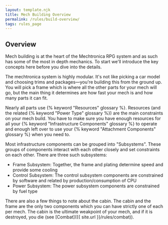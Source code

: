 ```yaml
---
layout: template.njk
title: Mech Building Overview
permalink: /rules/build-overview/
tags: rules_page
---
```


## Overview

Mech building is at the heart of the Mechtronica RPG system and as such has some of the most in depth mechanics. To start we'll introduce the key concepts here before you dive into the details.

The mechtronica system is highly modular. It's not like picking a car model and choosing trims and packages—you're building this from the ground up. You will pick a frame which is where all the other parts for your mech will go, but the main thing it determines are how fast your mech is and how many parts it can fit.

Nearly all parts use {% keyword "Resources" glossary %}. Resources (and the related {% keyword "Power Type" glossary %}) are the main constraints on your mech build. You have to make sure you have enough resources for all your {% keyword "Infrastructure Components" glossary %} to operate and enough left over to use your {% keyword "Attachment Components" glossary %} when you need to.

Most infrastructure components can be grouped into "Subsystems". These groups of components interact with each other closely and set constraints on each other. There are three such subsystems:
- Frame Subsystem: Together, the frame and plating determine speed and provide some cooling
- Control Subsystem: The control subsystem components are constrained by software and related by production/consumption of CPU
- Power Subsystem: The power subsystem components are constrained by fuel type

There are also a few things to note about the cabin. The cabin and the frame are the only two components which you can have strictly one of each per mech. The cabin is the ultimate weakpoint of your mech, and if it is destroyed, you die (see [Combat]({{ site.url }}/rules/combat)).